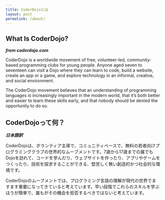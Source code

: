 ```yaml
---
title: CoderDojoとは
layout: post
permalink: /about/
---
```

## What Is CoderDojo?
***from coderdojo.com***

CoderDojo is a worldwide movement of free, volunteer-led, community-based programming clubs for young people. Anyone aged seven to seventeen can visit a Dojo where they can learn to code, build a website, create an app or a game, and explore technology in an informal, creative, and social environment.

The CoderDojo movement believes that an understanding of programming languages is increasingly important in the modern world, that it’s both better and easier to learn these skills early, and that nobody should be denied the opportunity to do so.


## CoderDojoって何？

***日本語訳***

CoderDojoは、ボランティア主導で、コミュニティベースで、無料の若者向けプログラミングクラブの世界的なムーブメントです。7歳から17歳までの誰でもDojoを訪れて、コードを学んだり、ウェブサイトを作ったり、アプリやゲームをつくったり、技術を探求することができる、堅苦しく無い創造的かつ社会的な環境です。

CoderDojoのムーブメントでは、プログラミング言語の理解が現代の世界でますます重要になってきていると考えています。早い段階でこれらのスキルを学ぶほうが簡単で、誰もがその機会を拒否するべきではないと考えています。
